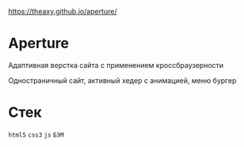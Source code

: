https://theaxy.github.io/aperture/

# Aperture

Адаптивная верстка сайта с применением кроссбраузерности

Одностраничный сайт, активный хедер с анимацией, меню бургер

# Стек
`html5` `css3` `js` `БЭМ`
